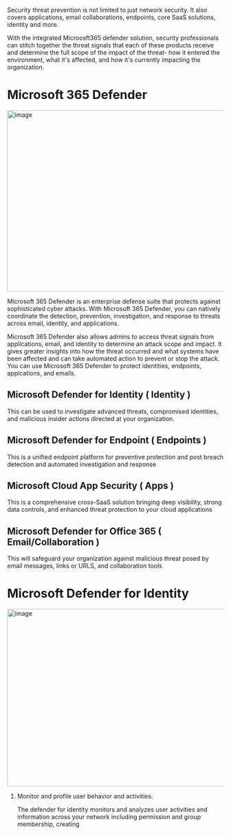 Security threat prevention is not limited to just network security. It also covers applications, email collaborations, endpoints, core SaaS solutions, identity and more.

With the integrated Microosft365 defender solution, security professionals can stitch together the threat signals that each of these products receive and determine the full scope of the impact of the threat- how it entered the environment, what it's affected, and how it's currently impacting the organization.


# Microsoft 365 Defender
<img width="899" height="422" alt="image" src="https://github.com/user-attachments/assets/04a6ec95-46b4-4d0e-b0e7-69fa6e30c1b8" />


Microsoft 365 Defender is an enterprise defense suite that protects against sophisticated cyber attacks. With Microsoft 365 Defender, you can natively coordinate the detection, prevention, investigation, and response to threats across email, identity, and applications.

Microsoft 365 Defender also allows admins to access threat signals from applications, email, and identity to determine an attack scope and impact. It gives greater insights into how the threat occurred and what systems have been affected and can take automated action to prevent or stop the attack. You can use Microsoft 365 Defender to protect identities, endpoints, appications, and emails.


## Microsoft Defender for Identity ( Identity )

This can be used to investigate advanced threats, compromised identities, and malicious insider actions directed at your organization.


## Microsoft Defender for Endpoint ( Endpoints )

This is a unified endpoint platform for preventive protection and post breach detection and automated investigation and response


## Microsoft Cloud  App Security ( Apps )

This is a comprehensive cross-SaaS solution bringing deep visibility, strong data controls, and enhanced threat protection to your cloud applications


## Microsoft Defender for Office 365 ( Email/Collaboration )

This will safeguard your organization against malicious threat posed by email messages, links or URLS, and collaboration tools


# Microsoft Defender for Identity

<img width="864" height="413" alt="image" src="https://github.com/user-attachments/assets/bfab2837-6897-433a-85e1-fd36227a5d86" />


1. Monitor and profile user behavior and activities.

   The defender for identity monitors and analyzes user activities and information across your network including permission and group membership, creating

